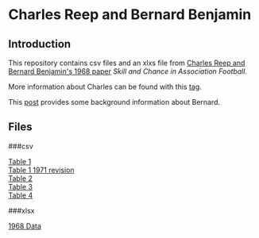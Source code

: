# Charles Reep and Bernard Benjamin

## Introduction

This repository contains csv files and an xlxs file from [Charles Reep and Bernard Benjamin's 1968 paper](http://www.jstor.org/stable/2343726) _Skill and Chance in Association Football_.

More information about Charles can be found with this [tag](https://keithlyons.me/?s=Charles+Reep).

This [post](https://keithlyons.me/?s=Bernard+Benjamin) provides some background information about Bernard.

## Files

###csv

[Table 1](https://github.com/2622NSW/ReepandBenjamin/blob/master/Reep%20and%20Benjamin%20Data%201968%20Table%201.csv)  
[Table 1 1971 revision](https://github.com/2622NSW/ReepandBenjamin/blob/master/Reep%20Pollard%20and%20Benjamin%20Data%201971%20Table%201.csv)  
[Table 2](https://github.com/2622NSW/ReepandBenjamin/blob/master/Reep%20and%20Benjamin%20Data%201968%20Table%202.csv)  
[Table 3](https://github.com/2622NSW/ReepandBenjamin/blob/master/Reep%20and%20Benjamin%20Data%201968%20Table%203.csv)  
[Table 4](https://github.com/2622NSW/ReepandBenjamin/blob/master/Reep%20and%20Benjamin%20Data%201968%20Table%204.csv)  

###xlsx

[1968 Data](https://github.com/2622NSW/ReepandBenjamin/blob/master/Reep%20and%20Benjamin%20Data%201968%20Table%204.csv) 
